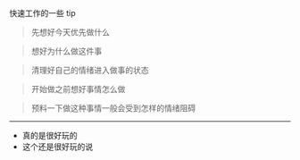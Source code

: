 快速工作的一些 tip

>  先想好今天优先做什么

>  想好为什么做这件事

>  清理好自己的情绪进入做事的状态

>  开始做之前想好事情怎么做

>  预料一下做这种事情一般会受到怎样的情绪阻碍

---

- 真的是很好玩的
- 这个还是很好玩的说